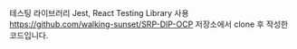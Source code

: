 테스팅 라이브러리 Jest, React Testing Library 사용
https://github.com/walking-sunset/SRP-DIP-OCP 저장소에서 clone 후 작성한 코드입니다.
